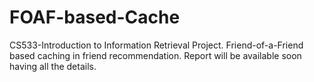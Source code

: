 # FOAF-based-Cache
CS533-Introduction to Information Retrieval Project.
Friend-of-a-Friend based caching in friend recommendation.
Report will be available soon having all the details.
